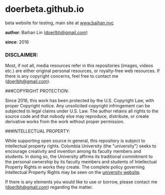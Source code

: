 # doerbeta.github.io

beta website for testing, main site at www.baihan.nyc

**author**: Baihan Lin (doerlbh@gmail.com)

**since**: 2016



### **DISCLAIMER**: 

Most, if not all, media resources refer in this repositories (images, videos etc.) are either original personal resources, or royalty-free web resources. If there is any copyright concerns, feel free to contact me (doerlbh@gmail.com).

  

###COPYRIGHT PROTECTION:

Since 2016, this work has been protected by the U.S. Copyright Law, with proper Copyright notice. Any unsolicited copyright infringement can be subjected to legal claims under U.S. Law. The author retains all rights to the source code and that nobody else may reproduce, distribute, or create derivative works from the work without proper permission. 

  

###INTELLECTUAL PROPERTY:

While supporting open source in general, this repository is subject to intellectual property rights. Columbia University (the "university") seeks to encourage creativity and invention among its faculty members and students. In doing so, the University affirms its traditional commitment to the personal ownership by its faculty members and students of Intellectual Property Rights in works they create. The complete policy governing Intellectual Property Rights may be seen on the [university website](https://research.columbia.edu/protection-intellectual-property).

If there is any elements you would like to use or borrow, please contact me (doerlbh@gmail.com) regarding the matter.